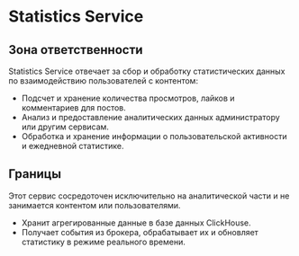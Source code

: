 # Statistics Service

## Зона ответственности
Statistics Service отвечает за сбор и обработку статистических данных по взаимодействию пользователей с контентом:

- Подсчет и хранение количества просмотров, лайков и комментариев для постов.
- Анализ и предоставление аналитических данных администратору или другим сервисам.
- Обработка и хранение информации о пользовательской активности и ежедневной статистике.

## Границы
Этот сервис сосредоточен исключительно на аналитической части и не занимается контентом или пользователями.
  
- Хранит агрегированные данные в базе данных ClickHouse.
- Получает события из брокера, обрабатывает их и обновляет статистику в режиме реального времени.